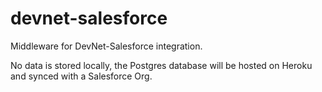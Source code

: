 # devnet-salesforce
Middleware for DevNet-Salesforce integration.

No data is stored locally, the Postgres database will be hosted on Heroku and synced with a Salesforce Org. 